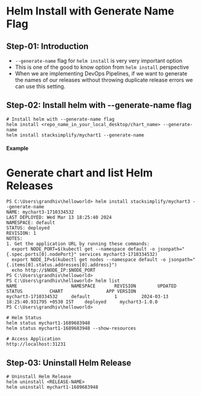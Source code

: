 # Helm Install with Generate Name Flag

## Step-01: Introduction
- `--generate-name` flag for `helm install` is very very important option
- This is one of the good to know option from `helm install` perspective
- When we are implementing DevOps Pipelines, if we want to generate the names of our releases without throwing duplicate release errors we can use this setting. 

## Step-02: Install helm with --generate-name flag
```t
# Install helm with --generate-name flag
helm install <repo_name_in_your_local_desktop/chart_name> --generate-name
helm install stacksimplify/mychart1 --generate-name
```
#### Example
# Generate chart and list Helm Releases
```t
PS C:\Users\grandhiv\helloworld> helm install stacksimplify/mychart3 --generate-name
NAME: mychart3-1710334532
LAST DEPLOYED: Wed Mar 13 18:25:40 2024
NAMESPACE: default
STATUS: deployed
REVISION: 1
NOTES:
1. Get the application URL by running these commands:
  export NODE_PORT=$(kubectl get --namespace default -o jsonpath="{.spec.ports[0].nodePort}" services mychart3-1710334532)      
  export NODE_IP=$(kubectl get nodes --namespace default -o jsonpath="{.items[0].status.addresses[0].address}")
  echo http://$NODE_IP:$NODE_PORT
PS C:\Users\grandhiv\helloworld>
PS C:\Users\grandhiv\helloworld> helm list
NAME                    NAMESPACE       REVISION        UPDATED     STATUS          CHART                APP VERSION
mychart3-1710334532     default         1         2024-03-13 18:25:40.931795 +0530 IST    deployed     mychart3-1.0.0 
PS C:\Users\grandhiv\helloworld> 

# Helm Status
helm status mychart1-1689683948 
helm status mychart1-1689683948 --show-resources

# Access Application
http://localhost:31231
```
## Step-03: Uninstall Helm Release
```t
# Uninstall Helm Release
helm uninstall <RELEASE-NAME>
helm uninstall mychart1-1689683948
```

